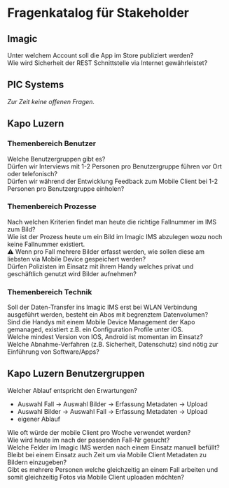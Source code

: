 # Fragenkatalog für Stakeholder

## Imagic
Unter welchem Account soll die App im Store publiziert werden?  
Wie wird Sicherheit der REST Schnittstelle via Internet gewährleistet?  

## PIC Systems
_Zur Zeit keine offenen Fragen._

## Kapo Luzern

### Themenbereich Benutzer
Welche Benutzergruppen gibt es?  
Dürfen wir Interviews mit 1-2 Personen pro Benutzergruppe führen vor Ort oder telefonisch?  
Dürfen wir während der Entwicklung Feedback zum Mobile Client bei 1-2 Personen pro Benutzergruppe einholen?  

### Themenbereich Prozesse
Nach welchen Kriterien findet man heute die richtige Fallnummer im IMS zum Bild?  
Wie ist der Prozess heute um ein Bild im Imagic IMS abzulegen wozu noch keine Fallnummer existiert.  
:warning: Wenn pro Fall mehrere Bilder erfasst werden, wie sollen diese am liebsten via Mobile Device gespeichert werden?  
Dürfen Polizisten im Einsatz mit ihrem Handy welches privat und geschäftlich genutzt wird Bilder aufnehmen?  

### Themenbereich Technik
Soll der Daten-Transfer ins Imagic IMS erst bei WLAN Verbindung ausgeführt werden, besteht ein Abos mit begrenztem Datenvolumen?  
Sind die Handys mit einem Mobile Device Management der Kapo gemanaged, existiert z.B. ein Configuration Profile unter iOS.  
Welche mindest Version von IOS, Android ist momentan im Einsatz?  
Welche Abnahme-Verfahren (z.B. Sicherheit, Datenschutz) sind nötig zur Einführung von Software/Apps?  

## Kapo Luzern Benutzergruppen

Welcher Ablauf entspricht den Erwartungen? 
- Auswahl Fall → Auswahl Bilder → Erfassung Metadaten → Upload
- Auswahl Bilder → Auswahl Fall → Erfassung Metadaten → Upload
- eigener Ablauf

Wie oft würde der mobile Client pro Woche verwendet werden?  
Wie wird heute im nach der passenden Fall-Nr gesucht?  
Welche Felder im Imagic IMS werden nach einem Einsatz manuell befüllt?  
Bleibt bei einem Einsatz auch Zeit um via Mobile Client Metadaten zu Bildern einzugeben?  
Gibt es mehrere Personen welche gleichzeitig an einem Fall arbeiten und somit gleichzeitig Fotos via Mobile Client uploaden möchten?  

